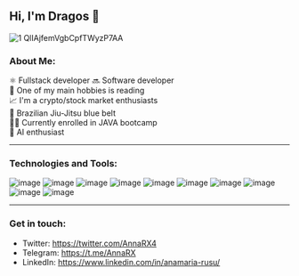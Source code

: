 ## Hi, I'm Dragos 👋

![1 QlIAjfemVgbCpfTWyzP7AA](https://p3-juejin.byteimg.com/tos-cn-i-k3u1fbpfcp/a85c7d660e3d4aaebb1f4fb0264c665d~tplv-k3u1fbpfcp-zoom-1.image)

### About Me:
⚛️ Fullstack developer 🔜 Software developer <br>
📗 One of my main hobbies is reading <br>
📈 I'm a crypto/stock market enthusiasts <br>
🥋 Brazilian Jiu-Jitsu blue belt <br>
🧑‍💻 Currently enrolled in JAVA bootcamp <br>
🤖 AI enthusiast <br>


<hr>

### Technologies and Tools:
![image](https://cdn.iconscout.com/icon/free/png-64/javascript-24-1174950.png)
![image](https://github.com/Gaspair/Gaspair/assets/84362852/1159ef8f-1bac-4fb1-9b5e-c9f3671b21f4)
![image](https://cdn.iconscout.com/icon/free/png-64/html5-41-1175209.png)
![image](https://cdn.iconscout.com/icon/free/png-64/css3-10-1175238.png)
![image](https://cdn.iconscout.com/icon/free/png-64/sass-226054.png)
![image](https://cdn.iconscout.com/icon/free/png-64/react-4-1175110.png)
![image](https://cdn.iconscout.com/icon/free/png-64/figma-3521426-2944870.png)
![image](https://cdn.iconscout.com/icon/free/png-64/gitlab-10-1175217.png)
![image](https://cdn.iconscout.com/icon/free/png-64/visual-studio-code-1868941-1583105.png)
![image](https://cdn.iconscout.com/icon/free/png-64/webstorm-3521803-2945220.png)

<hr>

### Get in touch: 
- Twitter: https://twitter.com/AnnaRX4 <br>
- Telegram: https://t.me/AnnaRX <br>
- LinkedIn: https://www.linkedin.com/in/anamaria-rusu/
